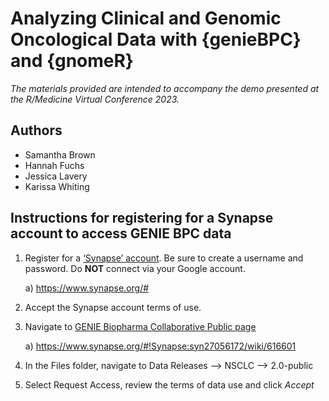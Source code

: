 # Analyzing Clinical and Genomic Oncological Data with {genieBPC} and {gnomeR}

*The materials provided are intended to accompany the demo presented at the R/Medicine Virtual Conference 2023.*

## Authors
- Samantha Brown
- Hannah Fuchs
- Jessica Lavery
- Karissa Whiting

## Instructions for registering for a Synapse account to access GENIE BPC data

1. Register for a [‘Synapse’ account](https://www.synapse.org/#). Be sure to create a username and password. Do **NOT** connect via your Google account.

    a) https://www.synapse.org/#
    
2. Accept the Synapse account terms of use.
    
3. Navigate to [GENIE Biopharma Collaborative Public page](https://www.synapse.org/#!Synapse:syn27056172/wiki/616601)

    a) https://www.synapse.org/#!Synapse:syn27056172/wiki/616601
    
4. In the Files folder, navigate to Data Releases --> NSCLC --> 2.0-public 
5. Select Request Access, review the terms of data use and click *Accept*
